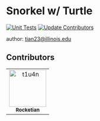 # Snorkel w/ Turtle

[![Unit Tests](https://github.com/t1u4n/snorkel-with-turtle/actions/workflows/unit_test.yaml/badge.svg?branch=main)](https://github.com/t1u4n/snorkel-with-turtle/actions/workflows/unit_test.yaml)
[![Update Contributors](https://github.com/t1u4n/snorkel-with-turtle/actions/workflows/update_contributor.yaml/badge.svg)](https://github.com/t1u4n/snorkel-with-turtle/actions/workflows/update_contributor.yaml)

author: [tian23@illinois.edu](mailto:tian23@illinois.edu)

## Contributors

<!-- readme: contributors -start -->
<table>
<tr>
    <td align="center">
        <a href="https://github.com/t1u4n">
            <img src="https://avatars.githubusercontent.com/u/109491891?v=4" width="100;" alt="t1u4n"/>
            <br />
            <sub><b>Rocketian</b></sub>
        </a>
    </td></tr>
</table>
<!-- readme: contributors -end -->